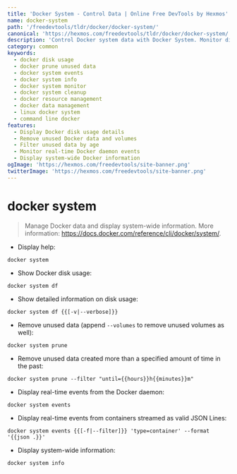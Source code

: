 ```yaml
---
title: 'Docker System - Control Data | Online Free DevTools by Hexmos'
name: docker-system
path: '/freedevtools/tldr/docker/docker-system/'
canonical: 'https://hexmos.com/freedevtools/tldr/docker/docker-system/'
description: 'Control Docker system data with Docker System. Monitor disk usage, prune unused resources, and manage Docker events efficiently. Free online tool, no registration required.'
category: common
keywords:
  - docker disk usage
  - docker prune unused data
  - docker system events
  - docker system info
  - docker system monitor
  - docker system cleanup
  - docker resource management
  - docker data management
  - linux docker system
  - command line docker
features:
  - Display Docker disk usage details
  - Remove unused Docker data and volumes
  - Filter unused data by age
  - Monitor real-time Docker daemon events
  - Display system-wide Docker information
ogImage: 'https://hexmos.com/freedevtools/site-banner.png'
twitterImage: 'https://hexmos.com/freedevtools/site-banner.png'
---
```


# docker system

> Manage Docker data and display system-wide information.
> More information: <https://docs.docker.com/reference/cli/docker/system/>.

- Display help:

`docker system`

- Show Docker disk usage:

`docker system df`

- Show detailed information on disk usage:

`docker system df {{[-v|--verbose]}}`

- Remove unused data (append `--volumes` to remove unused volumes as well):

`docker system prune`

- Remove unused data created more than a specified amount of time in the past:

`docker system prune --filter "until={{hours}}h{{minutes}}m"`

- Display real-time events from the Docker daemon:

`docker system events`

- Display real-time events from containers streamed as valid JSON Lines:

`docker system events {{[-f|--filter]}} 'type=container' --format '{{json .}}'`

- Display system-wide information:

`docker system info`
